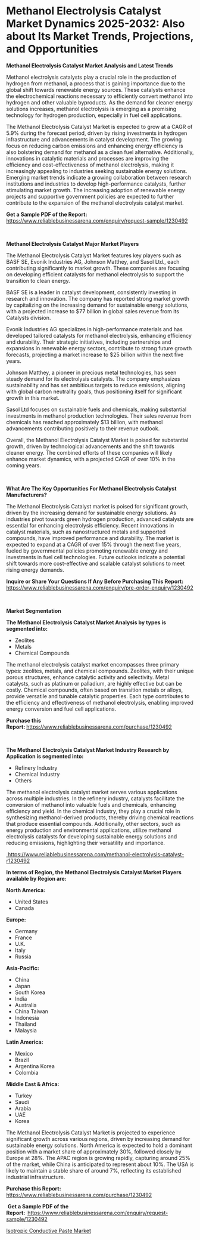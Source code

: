 <p><h1>Methanol Electrolysis Catalyst Market Dynamics 2025-2032: Also about Its Market Trends, Projections, and Opportunities</h1></p><p><strong>Methanol Electrolysis Catalyst Market Analysis and Latest Trends</strong></p>
<p><p>Methanol electrolysis catalysts play a crucial role in the production of hydrogen from methanol, a process that is gaining importance due to the global shift towards renewable energy sources. These catalysts enhance the electrochemical reactions necessary to efficiently convert methanol into hydrogen and other valuable byproducts. As the demand for cleaner energy solutions increases, methanol electrolysis is emerging as a promising technology for hydrogen production, especially in fuel cell applications.</p><p>The Methanol Electrolysis Catalyst Market is expected to grow at a CAGR of 5.9% during the forecast period, driven by rising investments in hydrogen infrastructure and advancements in catalyst development. The growing focus on reducing carbon emissions and enhancing energy efficiency is also bolstering demand for methanol as a clean fuel alternative. Additionally, innovations in catalytic materials and processes are improving the efficiency and cost-effectiveness of methanol electrolysis, making it increasingly appealing to industries seeking sustainable energy solutions. Emerging market trends indicate a growing collaboration between research institutions and industries to develop high-performance catalysts, further stimulating market growth. The increasing adoption of renewable energy projects and supportive government policies are expected to further contribute to the expansion of the methanol electrolysis catalyst market.</p></p>
<p><strong>Get a Sample PDF of the Report:&nbsp;</strong> <a href="https://www.reliablebusinessarena.com/enquiry/request-sample/1230492?utm_campaign=3021&utm_medium=2&utm_source=Github&utm_content=ia&utm_term=03042025&utm_id=methanol-electrolysis-catalyst">https://www.reliablebusinessarena.com/enquiry/request-sample/1230492</a></p>
<p>&nbsp;</p>
<p><strong>Methanol Electrolysis Catalyst Major Market Players</strong></p>
<p><p>The Methanol Electrolysis Catalyst Market features key players such as BASF SE, Evonik Industries AG, Johnson Matthey, and Sasol Ltd., each contributing significantly to market growth. These companies are focusing on developing efficient catalysts for methanol electrolysis to support the transition to clean energy.</p><p>BASF SE is a leader in catalyst development, consistently investing in research and innovation. The company has reported strong market growth by capitalizing on the increasing demand for sustainable energy solutions, with a projected increase to $77 billion in global sales revenue from its Catalysts division.</p><p>Evonik Industries AG specializes in high-performance materials and has developed tailored catalysts for methanol electrolysis, enhancing efficiency and durability. Their strategic initiatives, including partnerships and expansions in renewable energy sectors, contribute to strong future growth forecasts, projecting a market increase to $25 billion within the next five years.</p><p>Johnson Matthey, a pioneer in precious metal technologies, has seen steady demand for its electrolysis catalysts. The company emphasizes sustainability and has set ambitious targets to reduce emissions, aligning with global carbon neutrality goals, thus positioning itself for significant growth in this market.</p><p>Sasol Ltd focuses on sustainable fuels and chemicals, making substantial investments in methanol production technologies. Their sales revenue from chemicals has reached approximately $13 billion, with methanol advancements contributing positively to their revenue outlook.</p><p>Overall, the Methanol Electrolysis Catalyst Market is poised for substantial growth, driven by technological advancements and the shift towards cleaner energy. The combined efforts of these companies will likely enhance market dynamics, with a projected CAGR of over 10% in the coming years.</p></p>
<p>&nbsp;</p>
<p><strong>What Are The Key Opportunities For Methanol Electrolysis Catalyst Manufacturers?</strong></p>
<p><p>The Methanol Electrolysis Catalyst market is poised for significant growth, driven by the increasing demand for sustainable energy solutions. As industries pivot towards green hydrogen production, advanced catalysts are essential for enhancing electrolysis efficiency. Recent innovations in catalyst materials, such as nanostructured metals and supported compounds, have improved performance and durability. The market is expected to expand at a CAGR of over 15% through the next five years, fueled by governmental policies promoting renewable energy and investments in fuel cell technologies. Future outlooks indicate a potential shift towards more cost-effective and scalable catalyst solutions to meet rising energy demands.</p></p>
<p><strong>Inquire or Share Your Questions If Any Before Purchasing This Report:</strong> <a href="https://www.reliablebusinessarena.com/enquiry/pre-order-enquiry/1230492?utm_campaign=3021&utm_medium=2&utm_source=Github&utm_content=ia&utm_term=03042025&utm_id=methanol-electrolysis-catalyst">https://www.reliablebusinessarena.com/enquiry/pre-order-enquiry/1230492</a></p>
<p>&nbsp;</p>
<p><strong>Market Segmentation</strong></p>
<p><strong>The Methanol Electrolysis Catalyst Market Analysis by types is segmented into:</strong></p>
<p><ul><li>Zeolites</li><li>Metals</li><li>Chemical Compounds</li></ul></p>
<p><p>The methanol electrolysis catalyst market encompasses three primary types: zeolites, metals, and chemical compounds. Zeolites, with their unique porous structures, enhance catalytic activity and selectivity. Metal catalysts, such as platinum or palladium, are highly effective but can be costly. Chemical compounds, often based on transition metals or alloys, provide versatile and tunable catalytic properties. Each type contributes to the efficiency and effectiveness of methanol electrolysis, enabling improved energy conversion and fuel cell applications. </p></p>
<p><strong>Purchase this Report:&nbsp;</strong><a href="https://www.reliablebusinessarena.com/purchase/1230492?utm_campaign=3021&utm_medium=2&utm_source=Github&utm_content=ia&utm_term=03042025&utm_id=methanol-electrolysis-catalyst">https://www.reliablebusinessarena.com/purchase/1230492</a></p>
<p>&nbsp;</p>
<p><strong>The Methanol Electrolysis Catalyst Market Industry Research by Application is segmented into:</strong></p>
<p><ul><li>Refinery Industry</li><li>Chemical Industry</li><li>Others</li></ul></p>
<p><p>The methanol electrolysis catalyst market serves various applications across multiple industries. In the refinery industry, catalysts facilitate the conversion of methanol into valuable fuels and chemicals, enhancing efficiency and yield. In the chemical industry, they play a crucial role in synthesizing methanol-derived products, thereby driving chemical reactions that produce essential compounds. Additionally, other sectors, such as energy production and environmental applications, utilize methanol electrolysis catalysts for developing sustainable energy solutions and reducing emissions, highlighting their versatility and importance.</p></p>
<p><a href="https://www.reliablebusinessarena.com/methanol-electrolysis-catalyst-r1230492?utm_campaign=3021&utm_medium=2&utm_source=Github&utm_content=ia&utm_term=03042025&utm_id=methanol-electrolysis-catalyst">&nbsp;https://www.reliablebusinessarena.com/methanol-electrolysis-catalyst-r1230492</a></p>
<p><strong>In terms of Region, the Methanol Electrolysis Catalyst Market Players available by Region are:</strong></p>
<p>
    <p> <strong> North America: </strong>
        <ul>
            <li>United States</li>
            <li>Canada</li>
        </ul>
        </p> 
    <p> <strong> Europe: </strong>
        <ul>
            <li>Germany</li>
            <li>France</li>
            <li>U.K.</li>
            <li>Italy</li>
            <li>Russia</li>
        </ul>
        </p> 
    <p> <strong> Asia-Pacific: </strong>
        <ul>
            <li>China</li>
            <li>Japan</li>
            <li>South Korea</li>
            <li>India</li>
            <li>Australia</li>
            <li>China Taiwan</li>
            <li>Indonesia</li>
            <li>Thailand</li>
            <li>Malaysia</li>
        </ul>
        </p> 
    <p> <strong> Latin America: </strong>
        <ul>
            <li>Mexico</li>
            <li>Brazil</li>
            <li>Argentina Korea</li>
            <li>Colombia</li>
        </ul>
        </p> 
    <p> <strong> Middle East & Africa: </strong>
        <ul>
            <li>Turkey</li>
            <li>Saudi</li>
            <li>Arabia</li>
            <li>UAE</li>
            <li>Korea</li>
        </ul>
    </p>
    </p>
<p><p>The Methanol Electrolysis Catalyst Market is projected to experience significant growth across various regions, driven by increasing demand for sustainable energy solutions. North America is expected to hold a dominant position with a market share of approximately 30%, followed closely by Europe at 28%. The APAC region is growing rapidly, capturing around 25% of the market, while China is anticipated to represent about 10%. The USA is likely to maintain a stable share of around 7%, reflecting its established industrial infrastructure.</p></p>
<p><strong>Purchase this Report: </strong><a href="https://www.reliablebusinessarena.com/purchase/1230492?utm_campaign=3021&utm_medium=2&utm_source=Github&utm_content=ia&utm_term=03042025&utm_id=methanol-electrolysis-catalyst">https://www.reliablebusinessarena.com/purchase/1230492</a></p>
<p>&nbsp;<strong>Get a Sample PDF of the Report:&nbsp;&nbsp;</strong><a href="https://www.reliablebusinessarena.com/enquiry/request-sample/1230492?utm_campaign=3021&utm_medium=2&utm_source=Github&utm_content=ia&utm_term=03042025&utm_id=methanol-electrolysis-catalyst">https://www.reliablebusinessarena.com/enquiry/request-sample/1230492</a></p>
<p><strong></strong></p>
<p><p><a href="https://github.com/kaqiewan/Market-Research-Report-List-1/blob/main/isotropic-conductive-paste-market.md?utm_campaign=3021&utm_medium=2&utm_source=Github&utm_content=ia&utm_term=03042025&utm_id=methanol-electrolysis-catalyst">Isotropic Conductive Paste Market</a></p></p>